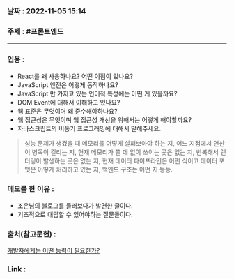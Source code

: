 ### 날짜 : 2022-11-05 15:14
### 주제 : #프론트엔드 

---- 

### 인용 : 
- React를 왜 사용하나요? 어떤 이점이 있나요? 
- JavaScript 엔진은 어떻게 동작하나요?
- JavaScript 만 가지고 있는 언어적 특성에는 어떤 게 있을까요?
- DOM Event에 대해서 이해하고 있나요?
- 웹 표준은 무엇이며 왜 준수해야하나요?
- 웹 접근성은 무엇이며 웹 접근성 개선을 위해서는 어떻게 해야할까요?
- 자바스크립트의 비동기 프로그래밍에 대해서 말해주세요.   


> 성능 문제가 생겼을 때 메모리를 어떻게 살펴보아야 하는 지, 어느 지점에서 연산이 병목이 걸리는 지, 현재 메모리가 쓸 데 없이 쓰이는 곳은 없는 지, 반복해서 렌더링이 발생하는 곳은 없는 지, 현재 데이터 파이프라인은 어떤 식이고 데이터 포맷은 어떻게 처리하고 있는 지, 백엔드 구조는 어떤 지 등등.



### 메모를 한 이유 : 
- 조은님의 블로그를 둘러보다가 발견한 글이다. 
- 기초적으로 대답할 수 있어야하는 질문들이다. 



### 출처(참고문헌) : 
[개발자에게는 어떤 능력이 필요한가?](https://euncho.medium.com/%EA%B0%9C%EB%B0%9C%EC%9E%90%EC%97%90%EA%B2%8C%EB%8A%94-%EC%96%B4%EB%96%A4-%EB%8A%A5%EB%A0%A5%EC%9D%B4-%ED%95%84%EC%9A%94%ED%95%9C%EA%B0%80-f2bb22fdc0ad)



### Link : 
